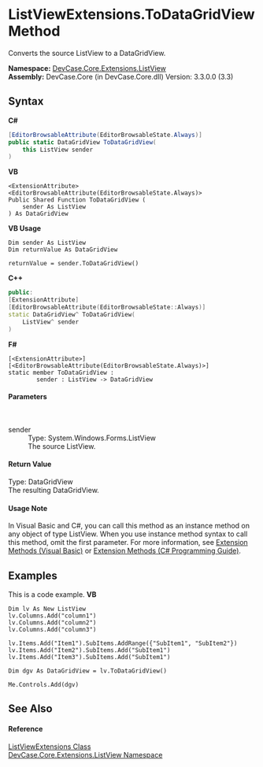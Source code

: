 # ListViewExtensions.ToDataGridView Method 
 

Converts the source ListView to a DataGridView.

**Namespace:**&nbsp;<a href="N_DevCase_Core_Extensions_ListView">DevCase.Core.Extensions.ListView</a><br />**Assembly:**&nbsp;DevCase.Core (in DevCase.Core.dll) Version: 3.3.0.0 (3.3)

## Syntax

**C#**<br />
``` C#
[EditorBrowsableAttribute(EditorBrowsableState.Always)]
public static DataGridView ToDataGridView(
	this ListView sender
)
```

**VB**<br />
``` VB
<ExtensionAttribute>
<EditorBrowsableAttribute(EditorBrowsableState.Always)>
Public Shared Function ToDataGridView ( 
	sender As ListView
) As DataGridView
```

**VB Usage**<br />
``` VB Usage
Dim sender As ListView
Dim returnValue As DataGridView

returnValue = sender.ToDataGridView()
```

**C++**<br />
``` C++
public:
[ExtensionAttribute]
[EditorBrowsableAttribute(EditorBrowsableState::Always)]
static DataGridView^ ToDataGridView(
	ListView^ sender
)
```

**F#**<br />
``` F#
[<ExtensionAttribute>]
[<EditorBrowsableAttribute(EditorBrowsableState.Always)>]
static member ToDataGridView : 
        sender : ListView -> DataGridView 

```


#### Parameters
&nbsp;<dl><dt>sender</dt><dd>Type: System.Windows.Forms.ListView<br />The source ListView.</dd></dl>

#### Return Value
Type: DataGridView<br />The resulting DataGridView.

#### Usage Note
In Visual Basic and C#, you can call this method as an instance method on any object of type ListView. When you use instance method syntax to call this method, omit the first parameter. For more information, see <a href="https://docs.microsoft.com/dotnet/visual-basic/programming-guide/language-features/procedures/extension-methods">Extension Methods (Visual Basic)</a> or <a href="https://docs.microsoft.com/dotnet/csharp/programming-guide/classes-and-structs/extension-methods">Extension Methods (C# Programming Guide)</a>.

## Examples
This is a code example. 
**VB**<br />
``` VB
Dim lv As New ListView
lv.Columns.Add("column1")
lv.Columns.Add("column2")
lv.Columns.Add("column3")

lv.Items.Add("Item1").SubItems.AddRange({"SubItem1", "SubItem2"})
lv.Items.Add("Item2").SubItems.Add("SubItem1")
lv.Items.Add("Item3").SubItems.Add("SubItem1")

Dim dgv As DataGridView = lv.ToDataGridView()

Me.Controls.Add(dgv)
```


## See Also


#### Reference
<a href="T_DevCase_Core_Extensions_ListView_ListViewExtensions">ListViewExtensions Class</a><br /><a href="N_DevCase_Core_Extensions_ListView">DevCase.Core.Extensions.ListView Namespace</a><br />